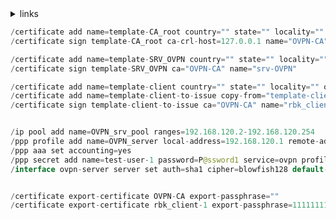 <d>
  <details>
    <summary> links </summary>
    
[voxlink.ru](https://voxlink.ru/kb/voip-devices-configuration/ovpnclientmikrotik/), 
[mikrotiklab.ru](https://mikrotiklab.ru/nastrojka/artga-openvpn.html), 
[mytechnote.ru](https://www.mytechnote.ru/kak-nastroit-openvpn-server-na-mikrotik)    
    
</details>
</d>

```java
/certificate add name=template-CA_root country="" state="" locality="" organization="" unit="" common-name="RBK_mikrot_OVPN-CA" key-size=4096 days-valid=36500 key-usage=crl-sign,key-cert-sign
/certificate sign template-CA_root ca-crl-host=127.0.0.1 name="OVPN-CA"  //#ca

/certificate add name=template-SRV_OVPN country="" state="" locality="" organization="" unit="" common-name="srv-OVPN" key-size=4096 days-valid=36500 key-usage=digital-signature,key-encipherment,tls-server
/certificate sign template-SRV_OVPN ca="OVPN-CA" name="srv-OVPN"         //# ovpn-server

/certificate add name=template-client country="" state="" locality="" organization="" unit="" common-name="client-ovpn-template" key-size=4096 days-valid=36500 key-usage=tls-client
/certificate add name=template-client-to-issue copy-from="template-client" common-name="rbk_client-1"
/certificate sign template-client-to-issue ca="OVPN-CA" name="rbk_client-1"  //# ovpn-client


/ip pool add name=OVPN_srv_pool ranges=192.168.120.2-192.168.120.254
/ppp profile add name=OVPN_server local-address=192.168.120.1 remote-address=OVPN_srv_pool
/ppp aaa set accounting=yes
/ppp secret add name=test-user-1 password=P@ssword1 service=ovpn profile=OVPN_server
/interface ovpn-server server set auth=sha1 cipher=blowfish128 default-profile=OVPN_server mode=ip netmask=24 require-client-certificate=yes certificate=srv-OVPN enabled=yes


/certificate export-certificate OVPN-CA export-passphrase=""
/certificate export-certificate rbk_client-1 export-passphrase=11111111
